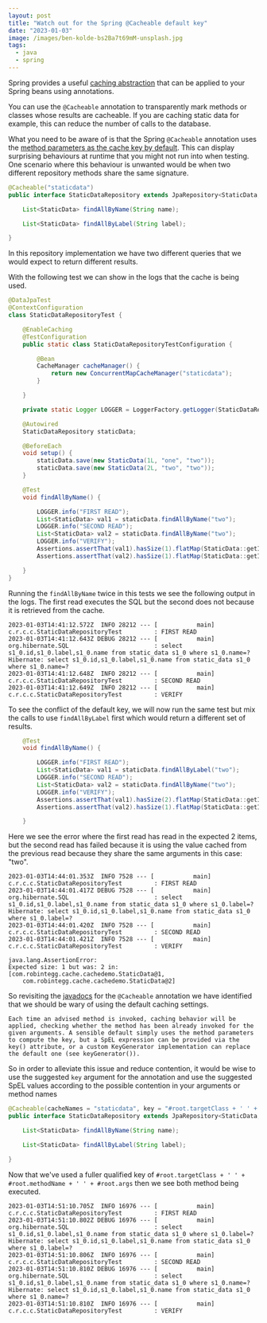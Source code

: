 ```yaml
---
layout: post
title: "Watch out for the Spring @Cacheable default key"
date: "2023-01-03"
image: /images/ben-kolde-bs2Ba7t69mM-unsplash.jpg
tags:
  - java
  - spring
---
```

Spring provides a useful [caching abstraction](https://docs.spring.io/spring-framework/docs/current/reference/html/integration.html#cache) that can be applied to your Spring beans using annotations.

You can use the `@Cacheable` annotation to transparently mark methods or classes whose results are cacheable. If you are caching static data for example, this can reduce the number of calls to the database.

What you need to be aware of is that the Spring `@Cacheable` annotation uses the [method parameters as the cache key by default](https://docs.spring.io/spring-framework/docs/current/javadoc-api/org/springframework/cache/annotation/Cacheable.html). This can display surprising behaviours at runtime that you might not run into when testing. One scenario where this behaviour is unwanted would be when two different repository methods share the same signature.

```java
@Cacheable("staticdata")
public interface StaticDataRepository extends JpaRepository<StaticData,Long> {

    List<StaticData> findAllByName(String name);

    List<StaticData> findAllByLabel(String label);

}
```

In this repository implementation we have two different queries that we would expect to return different results.

With the following test we can show in the logs that the cache is being used.

```java
@DataJpaTest
@ContextConfiguration
class StaticDataRepositoryTest {

    @EnableCaching
    @TestConfiguration
    public static class StaticDataRepositoryTestConfiguration {

        @Bean
        CacheManager cacheManager() {
            return new ConcurrentMapCacheManager("staticdata");
        }

    }

    private static Logger LOGGER = LoggerFactory.getLogger(StaticDataRepositoryTest.class);

    @Autowired
    StaticDataRepository staticData;

    @BeforeEach
    void setup() {
        staticData.save(new StaticData(1L, "one", "two"));
        staticData.save(new StaticData(2L, "two", "two"));
    }

    @Test
    void findAllByName() {

        LOGGER.info("FIRST READ");
        List<StaticData> val1 = staticData.findAllByName("two");
        LOGGER.info("SECOND READ");
        List<StaticData> val2 = staticData.findAllByName("two");
        LOGGER.info("VERIFY");
        Assertions.assertThat(val1).hasSize(1).flatMap(StaticData::getId).containsExactly(2L);
        Assertions.assertThat(val2).hasSize(1).flatMap(StaticData::getId).containsExactly(2L);

    }
}
```

Running the `findAllByName` twice in this tests we see the following output in the logs. The first read executes the SQL but the second does not because it is retrieved from the cache.

```text
2023-01-03T14:41:12.572Z  INFO 28212 --- [           main] c.r.c.c.StaticDataRepositoryTest         : FIRST READ
2023-01-03T14:41:12.643Z DEBUG 28212 --- [           main] org.hibernate.SQL                        : select s1_0.id,s1_0.label,s1_0.name from static_data s1_0 where s1_0.name=?
Hibernate: select s1_0.id,s1_0.label,s1_0.name from static_data s1_0 where s1_0.name=?
2023-01-03T14:41:12.648Z  INFO 28212 --- [           main] c.r.c.c.StaticDataRepositoryTest         : SECOND READ
2023-01-03T14:41:12.649Z  INFO 28212 --- [           main] c.r.c.c.StaticDataRepositoryTest         : VERIFY
```

To see the conflict of the default key, we will now run the same test but mix the calls to use `findAllByLabel` first which would return a different set of results.

```java
    @Test
    void findAllByName() {

        LOGGER.info("FIRST READ");
        List<StaticData> val1 = staticData.findAllByLabel("two");
        LOGGER.info("SECOND READ");
        List<StaticData> val2 = staticData.findAllByName("two");
        LOGGER.info("VERIFY");
        Assertions.assertThat(val1).hasSize(2).flatMap(StaticData::getId).containsExactly(1L,2L);
        Assertions.assertThat(val2).hasSize(1).flatMap(StaticData::getId).containsExactly(2L);

    }
```

Here we see the error where the first read has read in the expected 2 items, but the second read has failed because it is using the value cached from the previous read because they share the same arguments in this case: "two".

```text
2023-01-03T14:44:01.353Z  INFO 7528 --- [           main] c.r.c.c.StaticDataRepositoryTest         : FIRST READ
2023-01-03T14:44:01.417Z DEBUG 7528 --- [           main] org.hibernate.SQL                        : select s1_0.id,s1_0.label,s1_0.name from static_data s1_0 where s1_0.label=?
Hibernate: select s1_0.id,s1_0.label,s1_0.name from static_data s1_0 where s1_0.label=?
2023-01-03T14:44:01.420Z  INFO 7528 --- [           main] c.r.c.c.StaticDataRepositoryTest         : SECOND READ
2023-01-03T14:44:01.421Z  INFO 7528 --- [           main] c.r.c.c.StaticDataRepositoryTest         : VERIFY

java.lang.AssertionError: 
Expected size: 1 but was: 2 in:
[com.robintegg.cache.cachedemo.StaticData@1,
    com.robintegg.cache.cachedemo.StaticData@2]

```

So revisiting the [javadocs](https://docs.spring.io/spring-framework/docs/current/javadoc-api/org/springframework/cache/annotation/Cacheable.html) for the `@Cacheable` annotation we have identified that we should be wary of using the default caching settings.

```
Each time an advised method is invoked, caching behavior will be applied, checking whether the method has been already invoked for the given arguments. A sensible default simply uses the method parameters to compute the key, but a SpEL expression can be provided via the key() attribute, or a custom KeyGenerator implementation can replace the default one (see keyGenerator()).
```

So in order to alleviate this issue and reduce contention, it would be wise to use the suggested `key` argument for the annotation and use the suggested SpEL values according to the possible contention in your arguments or method names

```java
@Cacheable(cacheNames = "staticdata", key = "#root.targetClass + ' ' +  #root.methodName + ' ' + #root.args")
public interface StaticDataRepository extends JpaRepository<StaticData,Long> {

    List<StaticData> findAllByName(String name);

    List<StaticData> findAllByLabel(String label);

}
```

Now that we've used a fuller qualified key of `#root.targetClass + ' ' +  #root.methodName + ' ' + #root.args` then we see both method being executed.

```text
2023-01-03T14:51:10.705Z  INFO 16976 --- [           main] c.r.c.c.StaticDataRepositoryTest         : FIRST READ
2023-01-03T14:51:10.802Z DEBUG 16976 --- [           main] org.hibernate.SQL                        : select s1_0.id,s1_0.label,s1_0.name from static_data s1_0 where s1_0.label=?
Hibernate: select s1_0.id,s1_0.label,s1_0.name from static_data s1_0 where s1_0.label=?
2023-01-03T14:51:10.806Z  INFO 16976 --- [           main] c.r.c.c.StaticDataRepositoryTest         : SECOND READ
2023-01-03T14:51:10.810Z DEBUG 16976 --- [           main] org.hibernate.SQL                        : select s1_0.id,s1_0.label,s1_0.name from static_data s1_0 where s1_0.name=?
Hibernate: select s1_0.id,s1_0.label,s1_0.name from static_data s1_0 where s1_0.name=?
2023-01-03T14:51:10.810Z  INFO 16976 --- [           main] c.r.c.c.StaticDataRepositoryTest         : VERIFY
```
